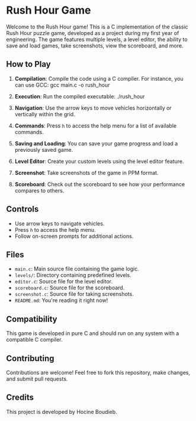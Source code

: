 # Rush Hour Game

Welcome to the Rush Hour game! This is a C implementation of the classic Rush Hour puzzle game, developed as a project during my first year of engineering. The game features multiple levels, a level editor, the ability to save and load games, take screenshots, view the scoreboard, and more.

## How to Play

1. **Compilation**: Compile the code using a C compiler. For instance, you can use GCC:
gcc main.c -o rush_hour

2. **Execution**: Run the compiled executable:
./rush_hour

3. **Navigation**: Use the arrow keys to move vehicles horizontally or vertically within the grid.

4. **Commands**: Press `h` to access the help menu for a list of available commands.

5. **Saving and Loading**: You can save your game progress and load a previously saved game.

6. **Level Editor**: Create your custom levels using the level editor feature.

7. **Screenshot**: Take screenshots of the game in PPM format.

8. **Scoreboard**: Check out the scoreboard to see how your performance compares to others.

## Controls

- Use arrow keys to navigate vehicles.
- Press `h` to access the help menu.
- Follow on-screen prompts for additional actions.

## Files

- `main.c`: Main source file containing the game logic.
- `levels/`: Directory containing predefined levels.
- `editor.c`: Source file for the level editor.
- `scoreboard.c`: Source file for the scoreboard.
- `screenshot.c`: Source file for taking screenshots.
- `README.md`: You're reading it right now!

## Compatibility

This game is developed in pure C and should run on any system with a compatible C compiler.

## Contributing

Contributions are welcome! Feel free to fork this repository, make changes, and submit pull requests.

## Credits

This project is developed by Hocine Boudieb.
